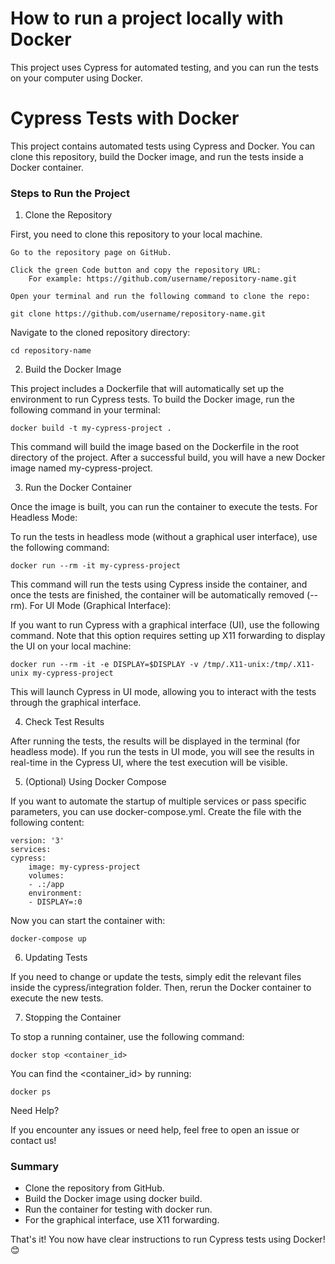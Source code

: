 # How to run a project locally with Docker

This project uses Cypress for automated testing, and you can run the tests on your computer using Docker.

# Cypress Tests with Docker

This project contains automated tests using Cypress and Docker. You can clone this repository, build the Docker image, and run the tests inside a Docker container.

### Steps to Run the Project
1. Clone the Repository

First, you need to clone this repository to your local machine.

    Go to the repository page on GitHub.

    Click the green Code button and copy the repository URL:
        For example: https://github.com/username/repository-name.git

    Open your terminal and run the following command to clone the repo:

    git clone https://github.com/username/repository-name.git

Navigate to the cloned repository directory:

    cd repository-name

2. Build the Docker Image

This project includes a Dockerfile that will automatically set up the environment to run Cypress tests. To build the Docker image, run the following command in your terminal:

    docker build -t my-cypress-project .

This command will build the image based on the Dockerfile in the root directory of the project. After a successful build, you will have a new Docker image named my-cypress-project.

3. Run the Docker Container

Once the image is built, you can run the container to execute the tests.
For Headless Mode:

To run the tests in headless mode (without a graphical user interface), use the following command:

    docker run --rm -it my-cypress-project

This command will run the tests using Cypress inside the container, and once the tests are finished, the container will be automatically removed (--rm).
For UI Mode (Graphical Interface):

If you want to run Cypress with a graphical interface (UI), use the following command. Note that this option requires setting up X11 forwarding to display the UI on your local machine:

    docker run --rm -it -e DISPLAY=$DISPLAY -v /tmp/.X11-unix:/tmp/.X11-unix my-cypress-project

This will launch Cypress in UI mode, allowing you to interact with the tests through the graphical interface.

4. Check Test Results

After running the tests, the results will be displayed in the terminal (for headless mode). If you run the tests in UI mode, you will see the results in real-time in the Cypress UI, where the test execution will be visible.

5. (Optional) Using Docker Compose

If you want to automate the startup of multiple services or pass specific parameters, you can use docker-compose.yml. Create the file with the following content:

    version: '3'
    services:
    cypress:
        image: my-cypress-project
        volumes:
        - .:/app
        environment:
        - DISPLAY=:0

Now you can start the container with:

    docker-compose up

6. Updating Tests

If you need to change or update the tests, simply edit the relevant files inside the cypress/integration folder. Then, rerun the Docker container to execute the new tests.

7. Stopping the Container

To stop a running container, use the following command:

    docker stop <container_id>

You can find the <container_id> by running:

    docker ps

Need Help?

If you encounter any issues or need help, feel free to open an issue or contact us!

### Summary
* Clone the repository from GitHub.
* Build the Docker image using docker build.
* Run the container for testing with docker run.
* For the graphical interface, use X11 forwarding.

That's it! You now have clear instructions to run Cypress tests using Docker! 😊